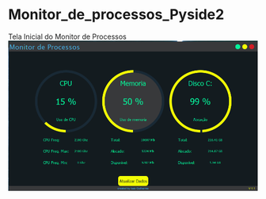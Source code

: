 # Monitor_de_processos_Pyside2

Tela Inicial do Monitor de  Processos
![MonitorCPU](https://github.com/Kaioguilherme1/Monitor_de_processos_Pyside2/blob/main/ScreanShot/Monitor.PNG)
